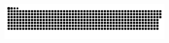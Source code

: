 ![](https://raw.githubusercontent.com/phineas-freak/snake/output/github-contribution-grid-snake-dark.svg)
